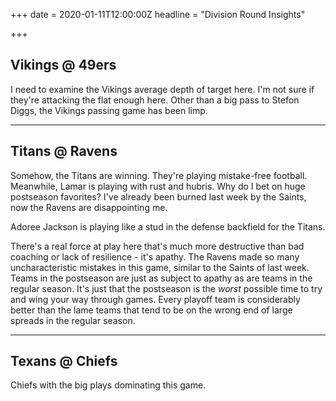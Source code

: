 +++
date = 2020-01-11T12:00:00Z
headline = "Division Round Insights"

+++
## Vikings @ 49ers

I need to examine the Vikings average depth of target here. I'm not sure if they're attacking the flat enough here. Other than a big pass to Stefon Diggs, the Vikings passing game has been limp.

***

## Titans @ Ravens

Somehow, the Titans are winning. They're playing mistake-free football. Meanwhile, Lamar is playing with rust and hubris. Why do I bet on huge postseason favorites? I've already been burned last week by the Saints, now the Ravens are disappointing me.

Adoree Jackson is playing like a stud in the defense backfield for the Titans.

There's a real force at play here that's much more destructive than bad coaching or lack of resilience - it's apathy. The Ravens made so many uncharacteristic mistakes in this game, similar to the Saints of last week. Teams in the postseason are just as subject to apathy as are teams in the regular season.  It's just that the postseason is the _worst_ possible time to try and wing your way through games. Every playoff team is considerably better than the lame teams that tend to be on the wrong end of large spreads in the regular season. 

***

## Texans @ Chiefs

Chiefs with the big plays dominating this game.